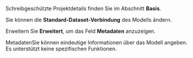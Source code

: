 Schreibgeschützte Projektdetails finden Sie im Abschnitt **Basis**.

Sie können die **Standard-Dataset-Verbindung** des Modells ändern.

Erweitern Sie **Erweitert**, um das Feld **Metadaten** anzuzeigen.

MetadatenSie können eindeutige Informationen über das Modell angeben. Es unterstützt keine spezifischen Funktionen.

